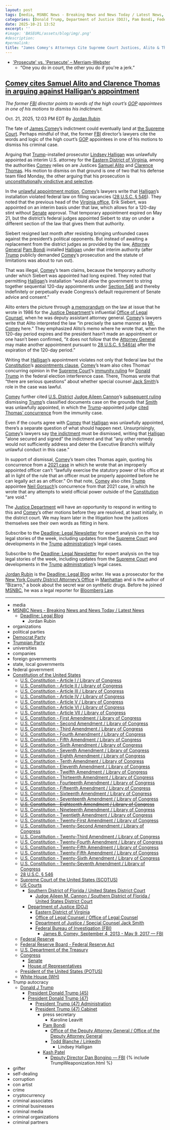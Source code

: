 ```yaml
---
layout: post
tags: [media, MSNBC News - Breaking News and News Today / Latest News, Deadline –  Legal Blog, Jordan Rubin, organizations, political parties, Democrat Party, Trumpian Party, universities, companies, foreign governments, state local governments, federal government, Constitution of the United States, U.S. Constitution - Article I / Library of Congress, U.S. Constitution - Article II / Library of Congress, U.S. Constitution - Article III / Library of Congress, U.S. Constitution - Article IV / Library of Congress, U.S. Constitution - Article V / Library of Congress, U.S. Constitution - Article VI / Library of Congress, U.S. Constitution - Article VII / Library of Congress, U.S. Constitution - First Amendment / Library of Congress, U.S. Constitution - Second Amendment / Library of Congress, U.S. Constitution - Third Amendment / Library of Congress, U.S. Constitution - Fourth Amendment / Library of Congress, U.S. Constitution - Fifth Amendment / Library of Congress, U.S. Constitution - Sixth Amendment / Library of Congress, U.S. Constitution - Seventh Amendment / Library of Congress, U.S. Constitution - Eighth Amendment / Library of Congress, U.S. Constitution - Tenth Amendment / Library of Congress, U.S. Constitution - Eleventh Amendment / Library of Congress, U.S. Constitution - Twelfth Amendment / Library of Congress, U.S. Constitution - Thirteenth Amendment / Library of Congress, U.S. Constitution - Fourteenth Amendment / Library of Congress, U.S. Constitution - Fifteenth Amendment / Library of Congress, U.S. Constitution - Sixteenth Amendment / Library of Congress, U.S. Constitution - Seventeenth Amendment / Library of Congress, U.S. Constitution - Eighteenth Amendment / Library of Congress, U.S. Constitution - Nineteenth Amendment / Library of Congress, U.S. Constitution - Twentieth Amendment / Library of Congress, U.S. Constitution - Twenty-First Amendment / Library of Congress, U.S. Constitution - Twenty-Second Amendment / Library of Congress, U.S. Constitution - Twenty-Third Amendment / Library of Congress, U.S. Constitution - Twenty-Fourth Amendment / Library of Congress, U.S. Constitution - Twenty-Fifth Amendment / Library of Congress, U.S. Constitution - Twenty-Fifth Amendment / Library of Congress, U.S. Constitution - Twenty-Sixth Amendment / Library of Congress, U.S. Constitution - Twenty-Seventh Amendment / Library of Congress, 28 U.S.C. § 546, Supreme Court of the United States (SCOTUS), US Courts, Southern District of Florida / United States District Court, Judge Aileen M. Cannon / Southern District of Florida / United States District Court, Department of Justice (DOJ), Eastern District of Virginia, Office of Legal Counsel / Office of Legal Counsel, Department of Justice / Special Counsel Jack Smith, Federal Bureau of Investigation (FBI), James B. Comey September 4 2013 - May 9 2017 — FBI, Federal Reserve, Federal Reserve Board - Federal Reserve Act, U.S. Department of the Treasury, Congress, Senate, House of Representatives, President of the United States (POTUS), White House (WH), Trump autocracy, Donald J Trump, President Donald Trump (45), President Donald Trump (47), President Trump (47) Administration, President Trump (47) Cabinet, press secretary, Karoline Leavitt, Pam Bondi, Office of the Deputy Attorney General / Office of the Deputy Attorney General, Todd Blanche / LinkedIn, Lindsey Halligan, Kash Patel, Deputy Director Dan Bongino — FBI, grifter, self-dealing, corruption, con artist, crime, cryptocurrency, criminal associates, criminal businesses, criminal media, criminal organizations, criminal partners]
categories: [Donald Trump, Department of Justice (DOJ), Pam Bondi, Federal Housing Finance Agency (FHFA), Bill Pulte, Michael Nachmanoff, weaponization, Federal Bureau of Investigation (FBI), James Comey, New York Attorney General, Letitia James, mortgage fraud, persecution, Trump Crime Family]
date: 2025-10-21 13:52
excerpt: ''
#image: 'BASEURL/assets/blog/img/.png'
#description:
#permalink:
title: "James Comey's Attorneys Cite Supreme Court Justices, Alito & Thomas, To Dismiss Attorney Lindsey"
---
```


- ['Prosecute' vs. 'Persecute' – Merriam-Webster](https://www.merriam-webster.com/grammar/prosecuted-vs-persecuted-usage)
    - “One you do in court, the other you do if you're a jerk.”

## [Comey cites Samuel Alito and Clarence Thomas in arguing against Halligan’s appointment](https://www.msnbc.com/deadline-white-house/deadline-legal-blog/comey-cites-samuel-alito-clarence-thomas-arguing-halligans-appointment-rcna238864)

*The former [FBI](https://www.fbi.gov/) director points to words of the high court’s [GOP](https://www.gop.com/) appointees in one of his motions to dismiss his indictment.*

Oct. 21, 2025, 12:03 PM EDT
By [Jordan Rubin](https://www.msnbc.com/author/jordan-rubin-ncpn1301611)

The fate of [James Comey](https://www.msnbc.com/deadline-white-house/deadline-legal-blog/james-comey-lindsey-halligan-grand-jury-ask-jordan-rcna236411)’s indictment could eventually land at [the Supreme Court](https://www.msnbc.com/deadline-white-house/deadline-legal-blog/supreme-court-trump-immunity-ruling-ask-jordan-rcna200839). Perhaps mindful of that, the former [FBI](https://www.fbi.gov/) director’s lawyers cite the words and logic of the high court’s [GOP](https://www.gop.com/) appointees in one of his motions to dismiss his criminal case.

Arguing that [Trump](https://www.donaldjtrump.com/)-installed prosecutor [Lindsey Halligan](https://www.justice.gov/usao-edva/) was unlawfully appointed as interim U.S. attorney for the [Eastern District of Virginia](https://www.justice.gov/), among the authorities [Comey](https://www.fbi.gov/history/directors/james-b-comey/) relies on are Justices [Samuel Alito](https://www.msnbc.com/deadline-white-house/deadline-legal-blog/supreme-court-alito-recusal-letter-flag-trump-rcna154550) and [Clarence Thomas](https://www.msnbc.com/deadline-white-house/deadline-legal-blog/clarence-thomas-rodney-reed-supreme-court-rcna80978). His motion to dismiss on that ground is one of two that his defense team filed Monday, the other arguing that his prosecution is [unconstitutionally vindictive and selective](https://www.msnbc.com/deadline-white-house/deadline-legal-blog/james-comey-vindictive-selective-prosecution-rcna238735).

In the [unlawful appointment motion](https://storage.courtlistener.com/recap/gov.uscourts.vaed.582135/gov.uscourts.vaed.582135.60.0.pdf), [Comey](https://www.fbi.gov/history/directors/james-b-comey/)’s lawyers write that [Halligan](https://www.justice.gov/usao-edva/)’s installation violated federal law on filling vacancies ([28 U.S.C. § 546](https://www.law.cornell.edu/uscode/text/28/546)). They noted that the previous head of the [Virginia office](https://www.justice.gov/usao-edva/), Erik Siebert, was appointed on an interim basis under that law, which allows for a 120-day stint without [Senate](https://www.senate.gov/) approval. That temporary appointment expired on May 21, but the district’s federal judges appointed Siebert to stay on under a different section of the law that gives them that authority.

Siebert resigned last month after resisting bringing unfounded cases against the president’s political opponents. But instead of awaiting a replacement from the district judges as provided by the law, [Attorney General](https://www.justice.gov/) [Pam Bondi](https://www.justice.gov/ag/staff-profile/meet-attorney-general/) installed [Halligan](https://www.justice.gov/usao-edva/) under that interim authority (after [Trump](https://www.donaldjtrump.com/) publicly demanded [Comey](https://www.fbi.gov/history/directors/james-b-comey/)’s prosecution and the statute of limitations was about to run out).

That was illegal, [Comey](https://www.fbi.gov/history/directors/james-b-comey/)’s team claims, because the temporary authority under which Siebert was appointed had long expired. They noted that permitting [Halligan](https://www.justice.gov/usao-edva/)’s installation “would allow the government to string together sequential 120-day appointments under [Section 546](https://www.law.cornell.edu/uscode/text/28/546) and thereby indefinitely or perpetually evade Congress’s default requirement of Senate advice and consent.”

Alito enters the picture through [a memorandum](https://perma.cc/SD5Q-7CPH) on the law at issue that he wrote in 1986 for the [Justice Department](https://www.justice.gov/)’s influential [Office of Legal Counsel](https://www.justice.gov/olc), when he was deputy assistant attorney general. [Comey](https://www.fbi.gov/history/directors/james-b-comey/)’s lawyers write that Alito interpreted the law “in precisely the same manner as [Mr. Comey](https://www.fbi.gov/history/directors/james-b-comey/) here.” They emphasized Alito’s memo where he wrote that, when the 120-day period expires and the president hasn’t made an appointment or one hasn’t been confirmed, “it does not follow that the [Attorney General](https://www.justice.gov/) may make another appointment pursuant to [28 U.S.C. § 546(a)](https://www.law.cornell.edu/uscode/text/28/546) after the expiration of the 120-day period.”

Writing that [Halligan](https://www.justice.gov/usao-edva/)’s appointment violates not only that federal law but the [Constitution](https://constitution.congress.gov/constitution/)’s [appointments clause](https://www.msnbc.com/deadline-white-house/deadline-legal-blog/trump-jack-smith-classified-documents-hearing-rcna157768), [Comey](https://www.fbi.gov/history/directors/james-b-comey/)’s team also cites Thomas’ concurring opinion in the [Supreme Court](https://www.supremecourt.gov/)’s [immunity ruling](https://www.supremecourt.gov/opinions/23pdf/23-939_e2pg.pdf) for [Donald Trump](https://www.donaldjtrump.com/) in the federal election interference case. There, Thomas wrote that “there are serious questions” about whether special counsel [Jack Smith](https://www.justice.gov/archives/sco-smith)’s role in the case was lawful.

[Comey](https://www.fbi.gov/history/directors/james-b-comey/) further cited [U.S. District](ttps://www.flsd.uscourts.gov/) [Judge Aileen Cannon](https://www.flsd.uscourts.gov/content/judge-aileen-m-cannon)’s [subsequent ruling](https://scholar.google.com/scholar_case?case=4117155756575259680&q=United+States+v.+Trump,+740+F.+Supp.+3d+1245&hl=en&as_sdt=6,33) dismissing [Trump](https://www.donaldjtrump.com/)’s classified documents case on the grounds that [Smith](https://www.justice.gov/archives/sco-smith) was unlawfully appointed, in which the [Trump](https://www.donaldjtrump.com/)-appointed judge [cited Thomas’ concurrence](https://www.msnbc.com/deadline-white-house/deadline-legal-blog/clarence-thomas-aileen-cannon-trump-jack-smith-rcna161172) from the immunity case.

Even if the courts agree with [Comey](https://www.fbi.gov/history/directors/james-b-comey/) that [Halligan](https://www.justice.gov/usao-edva/) was unlawfully appointed, there’s a separate question of what should happen next. Unsurprisingly, [Comey](https://www.fbi.gov/history/directors/james-b-comey/)’s lawyers say [the indictment](https://www.msnbc.com/deadline-white-house/deadline-legal-blog/james-comey-pleads-not-guilty-trump-halligan-rcna236313) must be dismissed, writing that [Halligan](https://www.justice.gov/usao-edva/) “alone secured and signed” the indictment and that “any other remedy would not sufficiently address and deter the Executive Branch’s willfully unlawful conduct in this case.”

In support of dismissal, [Comey](https://www.fbi.gov/history/directors/james-b-comey/)’s team cites Thomas again, quoting his concurrence from a [2021 case](https://scholar.google.com/scholar_case?case=9240532432594145810&q=Collins+v.+Yellen&hl=en&as_sdt=6,33) in which he wrote that an improperly appointed officer can’t “lawfully exercise the statutory power of his office at all in light of the rule that an officer must be properly appointed before he can legally act as an officer.” On that note, [Comey](https://www.fbi.gov/history/directors/james-b-comey/) also cites [Trump](https://www.donaldjtrump.com/) appointee [Neil Gorsuch](https://www.msnbc.com/deadline-white-house/deadline-legal-blog/gorsuch-analogue-act-drug-law-supreme-court-rcna179840)’s concurrence from that 2021 case, in which he wrote that any attempts to wield official power outside of the [Constitution](https://constitution.congress.gov/constitution/) “are void.”

The [Justice Department](https://www.justice.gov/) will have an opportunity to respond in writing to this and [Comey](https://www.fbi.gov/history/directors/james-b-comey/)’s other motions before they are resolved, at least initially, in the district court. We may learn later in the litigation how the justices themselves see their own words as fitting in here.

Subscribe to the [Deadline: Legal Newsletter](https://link.msnbc.com/join/5ck/msnbc-deadlinelegal-signup-inline) for expert analysis on the top legal stories of the week, including updates from the [Supreme Court](https://www.supremecourt.gov/) and developments in the [Trump](https://www.donaldjtrump.com/) [administration](https://www.whitehouse.gov/administration/)’s legal cases.

Subscribe to the [Deadline: Legal Newsletter](https://link.msnbc.com/join/5ck/msnbc-deadlinelegal-signup-inline) for expert analysis on the top legal stories of the week, including updates from the [Supreme Court](https://www.supremecourt.gov/) and developments in the [Trump](https://www.donaldjtrump.com/) [administration](https://www.whitehouse.gov/administration/)’s legal cases.

[Jordan Rubin](https://www.msnbc.com/author/jordan-rubin-ncpn1301611) is the [Deadline: Legal Blog](https://www.msnbc.com/deadline-white-house) writer. He was a prosecutor for the [New York County District Attorney’s Office](https://manhattanda.org/) in [Manhattan](https://manhattanda.org/) and is the author of “Bizarro," a book about the secret war on synthetic drugs. Before he joined [MSNBC](https://www.msnbc.com/), he was a legal reporter for [Bloomberg Law](https://pro.bloomberglaw.com/).

----
- media
- [MSNBC News - Breaking News and News Today / Latest News](https://www.msnbc.com/)
    - [Deadline: Legal Blog](https://www.msnbc.com/deadline-white-house)
        - Jordan Rubin
- organizations
- political parties
- [Democrat Party](https://www.democrats.org/)
- [Trumpian Party](https://www.gop.com/)
- universities
- companies
- foreign governments
- state, local governments 
- federal government
- [Constitution of the United States](https://constitution.congress.gov/constitution/)
    - [U.S. Constitution - Article I / Library of Congress](https://constitution.congress.gov/constitution/article-1/)
    - [U.S. Constitution - Article II / Library of Congress](https://constitution.congress.gov/constitution/article-2/)
    - [U.S. Constitution - Article III / Library of Congress](https://constitution.congress.gov/constitution/article-3/)
    - [U.S. Constitution - Article IV / Library of Congress](https://constitution.congress.gov/constitution/article-4/)
    - [U.S. Constitution - Article V / Library of Congress](https://constitution.congress.gov/constitution/article-5/)
    - [U.S. Constitution - Article VI / Library of Congress](https://constitution.congress.gov/constitution/article-6/)
    - [U.S. Constitution - Article VII / Library of Congress](https://constitution.congress.gov/constitution/article-7/)
    - [U.S. Constitution - First Amendment /  Library of Congress](https://constitution.congress.gov/constitution/amendment-1/)
    - [U.S. Constitution - Second Amendment /  Library of Congress](https://constitution.congress.gov/constitution/amendment-2/)
    - [U.S. Constitution - Third Amendment /  Library of Congress](https://constitution.congress.gov/constitution/amendment-3/)
    - [U.S. Constitution - Fourth Amendment /  Library of Congress](https://constitution.congress.gov/constitution/amendment-4/)
    - [U.S. Constitution - Fifth Amendment /  Library of Congress](https://constitution.congress.gov/constitution/amendment-5/)
    - [U.S. Constitution - Sixth Amendment /  Library of Congress](https://constitution.congress.gov/constitution/amendment-6/)
    - [U.S. Constitution - Seventh Amendment /  Library of Congress](https://constitution.congress.gov/constitution/amendment-7/)
    - [U.S. Constitution - Eighth Amendment /  Library of Congress](https://constitution.congress.gov/constitution/amendment-8/)
    - [U.S. Constitution - Tenth Amendment /  Library of Congress](https://constitution.congress.gov/constitution/amendment-10/)
    - [U.S. Constitution - Eleventh Amendment /  Library of Congress](https://constitution.congress.gov/constitution/amendment-11/)
    - [U.S. Constitution - Twelfth Amendment /  Library of Congress](https://constitution.congress.gov/constitution/amendment-12/)
    - [U.S. Constitution - Thirteenth Amendment /  Library of Congress](https://constitution.congress.gov/constitution/amendment-13/)
    - [U.S. Constitution - Fourteenth Amendment /  Library of Congress](https://constitution.congress.gov/constitution/amendment-14/)
    - [U.S. Constitution - Fifteenth Amendment /  Library of Congress](https://constitution.congress.gov/constitution/amendment-15/)
    - [U.S. Constitution - Sixteenth Amendment /  Library of Congress](https://constitution.congress.gov/constitution/amendment-16/)
    - [U.S. Constitution - Seventeenth Amendment /  Library of Congress](https://constitution.congress.gov/constitution/amendment-17/)
    - ~~[U.S. Constitution - Eighteenth Amendment /  Library of Congress](https://constitution.congress.gov/constitution/amendment-18/)~~
    - [U.S. Constitution - Nineteenth Amendment /  Library of Congress](https://constitution.congress.gov/constitution/amendment-19/)
    - [U.S. Constitution - Twentieth Amendment /  Library of Congress](https://constitution.congress.gov/constitution/amendment-20/)
    - [U.S. Constitution - Twenty-First Amendment /  Library of Congress](https://constitution.congress.gov/constitution/amendment-21/)
    - [U.S. Constitution - Twenty-Second Amendment /  Library of Congress](https://constitution.congress.gov/constitution/amendment-22/)
    - [U.S. Constitution - Twenty-Third Amendment /  Library of Congress](https://constitution.congress.gov/constitution/amendment-23/)
    - [U.S. Constitution - Twenty-Fourth Amendment /  Library of Congress](https://constitution.congress.gov/constitution/amendment-24/)
    - [U.S. Constitution - Twenty-Fifth Amendment /  Library of Congress](https://constitution.congress.gov/constitution/amendment-25/)
    - [U.S. Constitution - Twenty-Fifth Amendment /  Library of Congress](https://constitution.congress.gov/constitution/amendment-25/)
    - [U.S. Constitution - Twenty-Sixth Amendment /  Library of Congress](https://constitution.congress.gov/constitution/amendment-26/)
    - [U.S. Constitution - Twenty-Seventh Amendment /  Library of Congress](https://constitution.congress.gov/constitution/amendment-27/)
    - [28 U.S.C. § 546](https://www.law.cornell.edu/uscode/text/28/546)
    - [Supreme Court of the United States (SCOTUS)](https://www.supremecourt.gov/)
    - [US Courts](https://www.uscourts.gov/)
        - [Southern District of Florida / United States District Court](https://www.flsd.uscourts.gov/)
            - [Judge Aileen M. Cannon / Southern District of Florida / United States District Court](https://www.flsd.uscourts.gov/content/judge-aileen-m-cannon)
        - [Department of Justice (DOJ)](https://www.justice.gov/)
            - [Eastern District of Virginia](https://www.justice.gov/usao-edva/)
            - [Office of Legal Counsel / Office of Legal Counsel](https://www.justice.gov/olc)
            - [Department of Justice / Special Counsel Jack Smith](https://www.justice.gov/archives/sco-smith)
            - [Federal Bureau of Investigation (FBI)](https://www.fbi.gov/)
                - [James B. Comey, September 4, 2013 - May 9, 2017 — FBI](https://www.fbi.gov/history/directors/james-b-comey)
    - [Federal Reserve](https://www.federalreserve.gov/)
    - [Federal Reserve Board - Federal Reserve Act](https://www.federalreserve.gov/aboutthefed/fract.htm)
    - [U.S. Department of the Treasury](https://home.treasury.gov/)
    - [Congress](https://www.congress.gov/)
        - [Senate](https://www.senate.gov/)
        - [House of Representatives](https://www.house.gov/)
     - [President of the United States (POTUS)](https://www.whitehouse.gov/)
    - [White House (WH)](https://www.whitehouse.gov/)
- Trump autocracy
    - [Donald J Trump](https://www.donaldjtrump.com/)
        - [President Donald Trump (45)](https://trumpwhitehouse.archives.gov/)
        - [President Donald Trump (47)](https://www.whitehouse.gov/administration/donald-j-trump/)
            - [President Trump (47) Administration](https://www.whitehouse.gov/administration/)
            - [President Trump (47) Cabinet](https://www.whitehouse.gov/administration/the-cabinet/)
                - press secretary
                    - Karoline Leavitt
                - [Pam Bondi](https://www.justice.gov/ag/staff-profile/meet-attorney-general)
                    - [Office of the Deputy Attorney General / Office of the Deputy Attorney General](https://www.justice.gov/dag)
                    - [Todd Blanche / LinkedIn](https://www.linkedin.com/in/toddblanche/)
                        - Lindsey Halligan
                - [Kash Patel](https://www.fbi.gov/about/leadership-and-structure/director-patel)
                    - [Deputy Director Dan Bongino — FBI](https://www.fbi.gov/about/leadership-and-structure/deputy-director-dan-bongino)
{% include TrumpWeaponization.html %}
- grifter
- self-dealing
- corruption
- con artist
- crime
- cryptocurrency
- criminal associates
- criminal businesses
- criminal media
- criminal organizations
- criminal partners